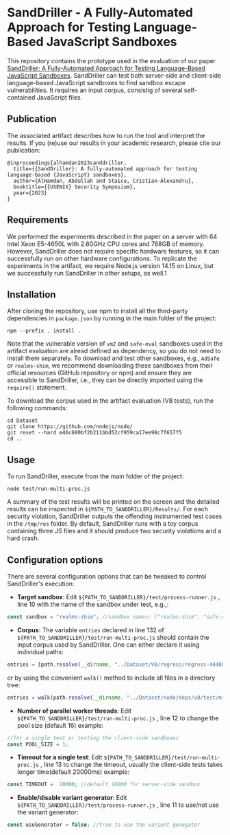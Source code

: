 # SandDriller - A Fully-Automated Approach for Testing Language-Based JavaScript Sandboxes
This repository contains the prototype used in the evaluation of our paper [SandDriller: A Fully-Automated Approach for Testing Language-Based JavaScript Sandboxes](https://www.usenix.org/conference/usenixsecurity23/presentation/alhamdan). SandDriller can test both server-side and client-side language-based JavaScript sandboxes to find sandbox escape vulnerabilities. It requires an input corpus, consistig of several self-contained JavaScript files.

## Publication
The associated artifact describes how to run the tool and interpret the results. If you (re)use our results in your academic research, please cite our publication: 

```
@inproceedings{alhamdan2023sanddriller,
  title={{SandDriller}: A fully-automated approach for testing language-based {JavaScript} sandboxes},
  author={AlHamdan, Abdullah and Staicu, Cristian-Alexandru},
  booktitle={{USENIX} Security Symposium},
  year={2023}
}
```

## Requirements
We performed the experiments described in the paper on a server with 64 Intel Xeon E5-4650L with 2.60GHz CPU cores and 768GB of memory. However, SandDriller does not require specific hardware features, so it can successfully run on other hardware configurations. To replicate the experiments in the artifact, we require Node.js version 14.15 on Linux, but we successfully run SandDriller in other setups, as well.1

## Installation
After cloning the repository, use npm to install all the third-party dependencies in `package.json` by running in the main folder of the project:

```
npm --prefix . install .
```

Note that the vulnerable version of `vm2` and `safe-eval` sandboxes used in the artifact evaluation are alread defined as dependency, so you do not need to install them separately. To download and test other sandboxes, e.g., `AdSafe` or `realms-shim`, we recommend downloading these sandboxes from their official resources (GitHub repository or npm) and ensure they are accessible to SandDriller, i.e., they can be directly imported using the `require()` statement.

To download the corpus used in the artifact evaluation (V8 tests), run the following commands: 

```
cd Dataset
git clone https://github.com/nodejs/node/
git reset --hard e46c680bf2b211bbd52cf959ca17ee98c7f657f5
cd ..
```

## Usage

To run SandDriller, execute from the main folder of the project: 

```
node test/run-multi-proc.js
```

A summary of the test results will be printed on the screen and the detailed results can be inspected in `${PATH_TO_SANDDRILLER}/Results/`. For each security violation, SandDriller outputs the offending instrumented test cases in the `/tmp/res` folder. By default, SandDriller runs with a toy corpus containing three JS files and it should produce two security violations and a hard crash.
        
## Configuration options
There are several configuration options that can be tweaked to control SandDriller's execution:

* **Target sandbox**: Edit `${PATH_TO_SANDDRILLER}/test/process-runner.js` , line 10 with the name of the sandbox under test, e.g.,: 
```js 
const sandbox = "realms-shim"; //sandbox names: ["realms-shim", "safe-eval", "vm2", "ses", "near-membrane", "adsafe", "caja"]
```

* **Corpus**: The variable `entries` declared in line 132 of `${PATH_TO_SANDDRILLER}/test/run-multi-proc.js` should contain the input corpus used by SandDriller. One can either declare it using individual paths: 
```js
entries = [path.resolve(__dirname, "../Dataset/V8/regress/regress-444805.js-script")]
```
or by using the convenient `walk()` method to include all files in a directory tree: 
```js
entries = walk(path.resolve(__dirname, "../Dataset/node/deps/v8/test/mjsunit"));
```

* **Number of parallel worker threads**: Edit `${PATH_TO_SANDDRILLER}/test/run-multi-proc.js` , line 12 to change the pool size (default 16) example: 
```js 
//for a single test or testing the client-side sandboxes
const POOL_SIZE = 1;
```

* **Timeout for a single test**: Edit `${PATH_TO_SANDDRILLER}/test/run-multi-proc.js` , line 13 to change the timeout, usually the client-side tests takes longer time(default 20000ms)
example: 
```js
const TIMEOUT =  20000; //default 10000 for server-side sandbox 
```

* **Enable/disable variant generator**: Edit `${PATH_TO_SANDDRILLER}/test/process-runner.js` , line 11 to use/not use the variant generator: 
```js 
const useGenerator = false; //true to use the varient genegator
```
